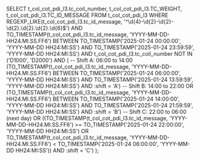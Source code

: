 SELECT 
    t_col_cot_pdi_l3.tc_coil_number, 
    t_col_cot_pdi_l3.TC_WEIGHT,
    t_col_cot_pdi_l3.TC_ID_MESSAGE
FROM 
    t_col_cot_pdi_l3
WHERE 
    REGEXP_LIKE(t_col_cot_pdi_l3.tc_id_message, '^\d{4}-\d{2}-\d{2}-\d{2}\.\d{2}\.\d{2}\.\d{6}$')
    AND TO_TIMESTAMP(t_col_cot_pdi_l3.tc_id_message, 'YYYY-MM-DD-HH24.MI.SS.FF6') BETWEEN 
        TO_TIMESTAMP('2025-01-24 00:00:00', 'YYYY-MM-DD HH24:MI:SS') 
        AND TO_TIMESTAMP('2025-01-24 23:59:59', 'YYYY-MM-DD HH24:MI:SS')
    AND t_col_cot_pdi_l3.tc_coil_number NOT IN ('D1000', 'D2000')
    AND (
        -- Shift A: 06:00 to 14:00
        (TO_TIMESTAMP(t_col_cot_pdi_l3.tc_id_message, 'YYYY-MM-DD-HH24.MI.SS.FF6') BETWEEN 
            TO_TIMESTAMP('2025-01-24 06:00:00', 'YYYY-MM-DD HH24:MI:SS') 
            AND TO_TIMESTAMP('2025-01-24 13:59:59', 'YYYY-MM-DD HH24:MI:SS') 
            AND :shift = 'A')
        -- Shift B: 14:00 to 22:00
        OR (TO_TIMESTAMP(t_col_cot_pdi_l3.tc_id_message, 'YYYY-MM-DD-HH24.MI.SS.FF6') BETWEEN 
            TO_TIMESTAMP('2025-01-24 14:00:00', 'YYYY-MM-DD HH24:MI:SS') 
            AND TO_TIMESTAMP('2025-01-24 21:59:59', 'YYYY-MM-DD HH24:MI:SS') 
            AND :shift = 'B')
        -- Shift C: 22:00 to 06:00 (next day)
        OR ((TO_TIMESTAMP(t_col_cot_pdi_l3.tc_id_message, 'YYYY-MM-DD-HH24.MI.SS.FF6') >= 
                TO_TIMESTAMP('2025-01-24 22:00:00', 'YYYY-MM-DD HH24:MI:SS') 
            OR TO_TIMESTAMP(t_col_cot_pdi_l3.tc_id_message, 'YYYY-MM-DD-HH24.MI.SS.FF6') < 
                TO_TIMESTAMP('2025-01-24 06:00:00', 'YYYY-MM-DD HH24:MI:SS')) 
            AND :shift = 'C')
    );